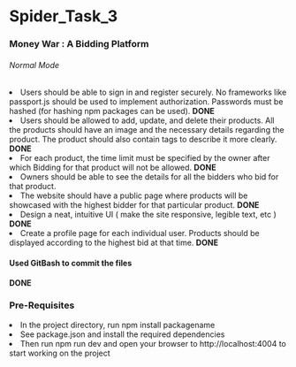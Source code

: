 # Spider_Task_3
<h3>Money War : A Bidding Platform</h3>
<h6>Normal Mode</h6>
<li>Users should be able to sign in and register securely. No frameworks like
passport.js should be used to implement authorization. Passwords must
be hashed (for hashing npm packages can be used). <b>DONE</b>
</li>
<li>Users should be allowed to add, update, and delete their products. All the
 products should have an image and the necessary details regarding the
 product. The product should also contain tags to describe it more clearly. <b>DONE</b></li>
 
<li>
For each product, the time limit must be specified by the owner after
which Bidding for that product will not be allowed. <b>DONE</b>
</li>


<li>
          Owners should be able to see the details for all the bidders who bid for
          that product.
</li>


<li>The website should have a public page where products will be showcased
          with the highest bidder for that particular product. <b>DONE</b></li>


<li>Design a neat, intuitive UI ( make the site responsive, legible text, etc ) <b>DONE</b></li>

<li>          Create a profile page for each individual user. Products should be
          displayed according to the highest bid at that time. <b>DONE</b>
          </li>

<h4>Used GitBash to commit the files</h4> <b>DONE</b>

<h3>Pre-Requisites</h3>
<li>In the project directory, run npm install packagename </li>
<li>See package.json and install the required dependencies </li>
<li>Then run npm run dev and open your browser to http://localhost:4004 to start working on the project </li>
